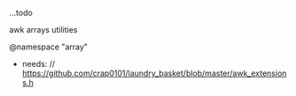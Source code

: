...todo

awk arrays utilities

@namespace "array"

* needs: // https://github.com/crap0101/laundry_basket/blob/master/awk_extensions.h
